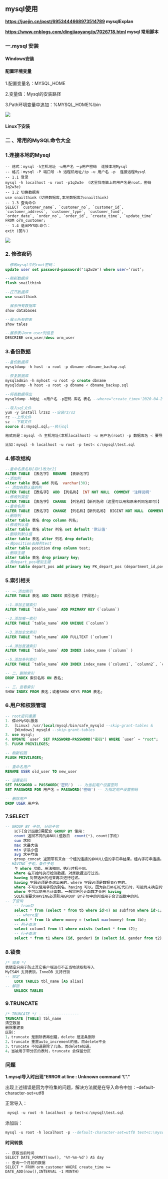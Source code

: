## mysql使用

**https://juejin.cn/post/6953444668973514789  mysqlExplan**

**https://www.cnblogs.com/dingjiaoyang/p/7026718.html mysql 常用脚本**

### 一.mysql 安装

#### Windows安装

#### 配置环境变量

1.配置变量名：MYSQL_HOME

2.变量值：Mysql的安装路径

3.Path环境变量中追加：%MYSQL_HOME%\bin

![](https://gitee.com/VincentBlog/image/raw/master/image/20210427155613.png)



#### Linux下安装




### 二 、常用的MySQL命令大全 



### 1.连接本地的Mysql

```mysql
-- 格式：mysql -h主机地址 -u用户名 －p用户密码  连接本地Mysql
-- 格式：mysql -P 端口号 -h 远程机地址/ip -u 用户名 -p  连接远程Mysql
-- 1.1 登录
mysql -h localhost -u root -p1q2w3e  (这里我电脑上的用户名是root，密码1q2w3e)
-- 1.2 切换数据库 
use snailthink (切换数据库,本地数据库为snailthink)
-- 1.3 查询命令
SELECT `customer_name`, `customer_no`, `customer_id`, `customer_address`, `customer_type`, `customer_fund`, 
`order_date`, `order_no`, `order_id`, `create_time`, `update_time` FROM orm_customer;
-- 1.4 退出MYSQL命令： 
exit (回车)
```

![](https://gitee.com/VincentBlog/image/raw/master/image/20210427155612.png)



### 2. 修改密码 

```sql
--修改mysql中的root密码：
update user set password=password(″1q2w3e″) where user=’root’;

--刷新数据库
flush snailthink

--打开数据库
use snailthink

--展示所有数据库
show databases

--展示所有的表
show tales

--展示表中orm_user列信息
DESCRIBE orm_user/desc orm_user 
```

### 3.备份数据

```sql
--备份数据库
mysqldump -h host -u root -p dbname >dbname_backup.sql

--恢复数据库
mysqladmin -h myhost -u root -p create dbname
mysqldump -h host -u root -p dbname < dbname_backup.sql

--将表数据导出
mysqldump -h地址 -u用户名 -p密码 库名 表名 --where="create_time>'2020-04-27'" > fcst0427.sql

--导入sql文件
yum -y install lrzsz --安装rz/sz 
rz --上传文件
sz --下载文件
source d:/mysql.sql;--执行sql

格式则是：mysql -h 主机地址(本机localhost) -u 用户名(root) -p 数据库名 < 要导入的数据文件(比如是c:\mysql\test.sql)

比如：mysql -h localhost -u root -p test< c:\mysql\test.sql
```

### 4.修改结构 

```sql
--重命名表名称[将t1改为t2]
ALTER TABLE 【表名字】 RENAME 【表新名字】
--添加列
alter table 表名 add 列名  varchar(30);
-- 添加有默认值的列
ALTER TABLE 【表名字】 ADD 【列名称】 INT NOT NULL  COMMENT '注释说明'
--修改列类型
ALTER TABLE 【表名字】 CHANGE 【列名称】【新列名称（这里可以用和原来列同名即可）】 BIGINT NOT NULL  COMMENT '注释说明'
--重命名列
ALTER TABLE 【表名字】 CHANGE 【列名称】【新列名称】 BIGINT NOT NULL  COMMENT '注释说明'
--删除列
alter table 表名 drop column 列名;
--修改列认值
alter table 表名 alter 列名 set default '默认值'
--删除列默认值
alter table 表名 alter 列名 drop default;
--表position去掉列test
alter table position drop column test;
--删除主键
alter table 表名 drop primary key;
--表depart_pos增加主键
alter table depart_pos add primary key PK_depart_pos (department_id,position_id);

```

### 5.索引相关

```sql
-- 一.添加索引　　
ALTER TABLE 表名 ADD INDEX 索引名称 (字段名);

--1.添加主键索引　　
ALTER TABLE `table_name` ADD PRIMARY KEY (`column`) 　

--2.添加唯一索引　　
ALTER TABLE `table_name` ADD UNIQUE (`column`) 　

--3.添加全文索引　　
ALTER TABLE `table_name` ADD FULLTEXT (`column`) 　

--4.添加普通索引　　
ALTER TABLE `table_name` ADD INDEX index_name (`column` ) 　

--5.添加多列索引　　
ALTER TABLE `table_name` ADD INDEX index_name (`column1`, `column2`, `column3`)

-- 二、删除索引
DROP INDEX 索引名称 ON 表名;

-- 三、查看索引　　
SHOW INDEX FROM 表名；或者SHOW KEYS FROM 表名;
```

### 6.用户和权限管理

```sql
-- root密码重置
1. 停止MySQL服务
2.  [Linux] /usr/local/mysql/bin/safe_mysqld --skip-grant-tables &
    [Windows] mysqld --skip-grant-tables
3. use mysql;
4. UPDATE `user` SET PASSWORD=PASSWORD("密码") WHERE `user` = "root";
5. FLUSH PRIVILEGES;

-- 刷新权限
FLUSH PRIVILEGES;

-- 重命名用户
RENAME USER old_user TO new_user

-- 设置密码
SET PASSWORD = PASSWORD('密码')  -- 为当前用户设置密码
SET PASSWORD FOR 用户名 = PASSWORD('密码') -- 为指定用户设置密码

-- 删除用户
DROP USER 用户名
```

### 7.SELECT

```sql
-- GROUP BY 子句, 分组子句
    以下[合计函数]需配合 GROUP BY 使用：
    count 返回不同的非NULL值数目  count(*)、count(字段)
    sum 求和
    max 求最大值
    min 求最小值
    avg 求平均值
    group_concat 返回带有来自一个组的连接的非NULL值的字符串结果。组内字符串连接。
-- HAVING 子句，条件子句
    与 where 功能、用法相同，执行时机不同。
    where 在开始时执行检测数据，对原数据进行过滤。
    having 对筛选出的结果再次进行过滤。
    having 字段必须是查询出来的，where 字段必须是数据表存在的。
    where 不可以使用字段的别名，having 可以。因为执行WHERE代码时，可能尚未确定列值。
    where 不可以使用合计函数。一般需用合计函数才会用 having
    SQL标准要求HAVING必须引用GROUP BY子句中的列或用于合计函数中的列。
-- 子查询
    -- from型
    select * from (select * from tb where id>0) as subfrom where id>1;
     -- where型
    select * from tb where money = (select max(money) from tb);
    -- 列子查询
    select column1 from t1 where exists (select * from t2);
    -- 行子查询
    select * from t1 where (id, gender) in (select id, gender from t2);

```

### 8.锁表

```sql
/* 锁表 */
表锁定只用于防止其它客户端进行不正当地读取和写入
MyISAM 支持表锁，InnoDB 支持行锁
-- 锁定
    LOCK TABLES tbl_name [AS alias]
-- 解锁
    UNLOCK TABLES
```

### 9.TRUNCATE

```sql
/* TRUNCATE */ ------------------
TRUNCATE [TABLE] tbl_name
清空数据
删除重建表
区别：
1，truncate 是删除表再创建，delete 是逐条删除
2，truncate 重置auto_increment的值。而delete不会
3，truncate 不知道删除了几条，而delete知道。
4，当被用于带分区的表时，truncate 会保留分区
```


 









































### 问题

 **1.mysql导入时出现"ERROR at line : Unknown command ‘\’’."** 

 出现上述错误是因为字符集的问题，解决方法就是在导入命令中加：–default-character-set=utf8 

正常导入：

```sql
 mysql -u root -h localhost -p test<c:\mysql\test.sql 
```

 添加后： 

```sql
mysql -u root -h localhost -p --default-character-set=utf8 test<c:\mysql\test.sql
```



**时间转换**

```mysql
-- 获取当前时间
SELECT DATE_FORMAT(now(), '%Y-%m-%d') AS day
-- 查询一个月前的数据
SELECT * FROM orm_customer WHERE create_time >= DATE_ADD(now(),INTERVAL -1 MONTH)
```

